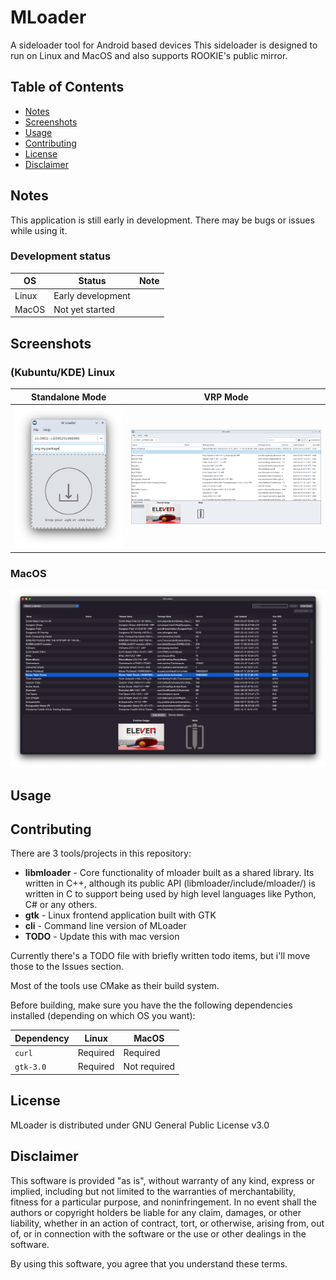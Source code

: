# MLoader

A sideloader tool for Android based devices
This sideloader is designed to run on Linux and MacOS and also supports ROOKIE's public mirror.

## Table of Contents

 - [Notes](#notes)
 - [Screenshots](#screenshots)
 - [Usage](#usage)
 - [Contributing](#contributing)
 - [License](#license)
 - [Disclaimer](#disclaimer)

## Notes

This application is still early in development. There may be bugs or issues while using it.

### Development status
| OS      | Status            | Note   |
| ------- | ----------------- | ------ |
| Linux   | Early development |        |
| MacOS   | Not yet started   |        |

## Screenshots
### (Kubuntu/KDE) Linux
Standalone Mode | VRP Mode
:-:|:-:
![](https://raw.githubusercontent.com/mlogic1/mloader/refs/heads/main/screenshots/screenshot_linux_standalone.png)  |  ![](https://raw.githubusercontent.com/mlogic1/mloader/refs/heads/main/screenshots/screenshot_linux_vrp.png)

### MacOS
![](https://raw.githubusercontent.com/mlogic1/mloader/refs/heads/main/screenshots/screenshot_mac_vrp.png)

## Usage

## Contributing
There are 3 tools/projects in this repository:
- **libmloader** - Core functionality of mloader built as a shared library. Its written in C++, although its public API (libmloader/include/mloader/) is written in C to support being used by high level languages like Python, C# or any others.
- **gtk** - Linux frontend application built with GTK
- **cli** - Command line version of MLoader
- **TODO** - Update this with mac version

Currently there's a TODO file with briefly written todo items, but i'll move those to the Issues section.

Most of the tools use CMake as their build system.

Before building, make sure you have the the following dependencies installed (depending on which OS you want):

| Dependency | Linux | MacOS |
| --- | --- | --- |
| `curl` | Required | Required |
| `gtk-3.0` | Required| Not required |



## License
MLoader is distributed under GNU General Public License v3.0


## Disclaimer

This software is provided "as is", without warranty of any kind, express or implied, including but not limited to the warranties of merchantability, fitness for a particular purpose, and noninfringement. In no event shall the authors or copyright holders be liable for any claim, damages, or other liability, whether in an action of contract, tort, or otherwise, arising from, out of, or in connection with the software or the use or other dealings in the software.

By using this software, you agree that you understand these terms.
